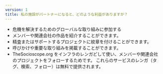 ```yaml
---
version: 1
title: 私の施設がパートナーになると、どのような利益がありますか？
---
```


- 危機を解決するためのグローバルな取り組みに参加する
- メンバーや関連会社の作品を紹介することができます。
- 精査またはサポートするプロジェクトに紋章を付けることができます。
- 呼びかけや重要な取り組みを掲載することができます。
- TheSocioscope.org をインフラのレンガどして使い、メンバーや関連会社のプロジェクトをフォローするためです。 これらのサービスのレンガ（タグ、検索、フォロー）は無料で提供されます。
